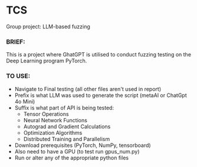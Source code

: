 # TCS
Group project: LLM-based fuzzing

### BRIEF:

This is a project where GhatGPT is utilised to conduct fuzzing testing on the Deep Learning program PyTorch.


### TO USE: 
- Navigate to Final testing (all other files aren't used in report)
- Prefix is what LLM was used to generate the script (metaAI or ChatGpt 4o Mini)
- Suffix is what part of API is being tested:
    * Tensor Operations
    * Neural Network Functions
    * Autograd and Gradient Calculations
    * Optimization Algorithms
    * Distributed Training and Parallelism
- Download prerequisites (PyTorch, NumPy, tensorboard)
- Also need to have a GPU (to test run gpus_num.py)
- Run or alter any of the appropriate python files
